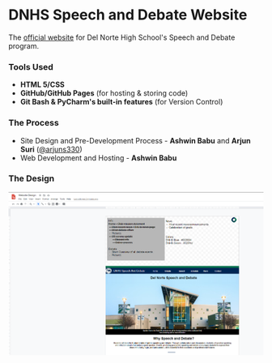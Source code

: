 # DNHS Speech and Debate Website
The [official website](https://ashwinbabu888.github.io/Speech-and-Debate-Website/) for Del Norte High School's Speech and Debate program.

### Tools Used
- **HTML 5/CSS**
- **GitHub/GitHub Pages** (for hosting & storing code)
- **Git Bash & PyCharm's built-in features** (for Version Control)

### The Process
- Site Design and Pre-Development Process - **Ashwin Babu** and **Arjun Suri** ([@arjuns330](https://github.com/arjuns330))
- Web Development and Hosting - **Ashwin Babu**

### The Design
![Site Design](docs/img/site-design.PNG)
